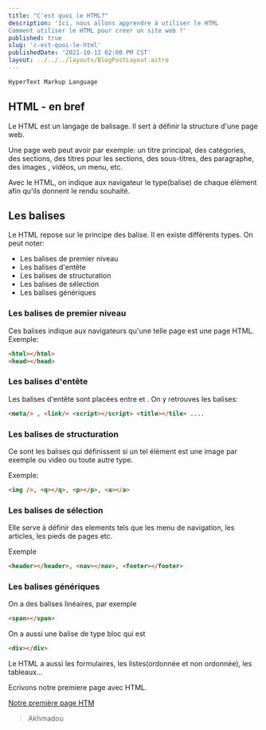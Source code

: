 ```yaml
---
title: "C'est quoi le HTML?"
description: 'Ici, nous allons apprendre à utiliser le HTML
Comment utiliser le HTML pour créer un site web ?'
published: true
slug: 'c-est-quoi-le-html'
publishedDate: '2021-10-12 02:00 PM CST'
layout: ../../../layouts/BlogPostLayout.astro
---
```


```jsx
HyperText Markup Language
```

## HTML - en bref

Le HTML est un langage de balisage. Il sert à définir la structure d'une page web.

Une page web peut avoir par exemple: un titre principal, des catégories, des sections, des titres pour les sections, des sous-titres, des paragraphe, des images , vidéos, un menu, etc. 

Avec le HTML, on indique aux navigateur le type(balise) de chaque élément afin qu'ils donnent le rendu souhaité.

  

## Les balises

Le HTML repose sur le principe des balise. Il en existe différents types. On peut noter:

- Les balises de premier niveau
- Les balises d'entête
- Les balises de structuration
- Les balises de sélection
- Les balises génériques

### Les balises de premier niveau

Ces balises indique aux navigateurs qu'une telle page est une page HTML. Exemple: 

```html
<html></html>
<head></head>
```

### Les balises d'entête

Les balises d'entête sont placées entre <head> et </head>. On y retrouves les balises:

```html
<meta/> , <link/> <script></script> <title></tile> ....
```

### Les balises de structuration

Ce sont les balises qui définissent si un tel élément est une image par exemple ou video ou toute autre type.

Exemple:

```html
<img />, <q></q>, <p></p>, <a></a>
```

### Les balises de sélection

Elle serve à définir des elements tels que les menu de navigation, les articles, les pieds de pages etc.

Exemple

```html
<header></header>, <nav></nav>, <footer></footer>
```

### Les balises génériques

On a des balises linéaires, par exemple 

```html
<span></span>
```

On a aussi une  balise de type bloc qui est

```html
<div></div>
```

Le HTML a aussi les formulaires, les listes(ordonnée et non ordonnée), les tableaux...

Ecrivons notre premiere page avec HTML.

[Notre première page HTM](https://www.notion.so/Notre-premi-re-page-HTM-902ce77f4842490481f2f1345701bc9d) 

> Akhmadou
>